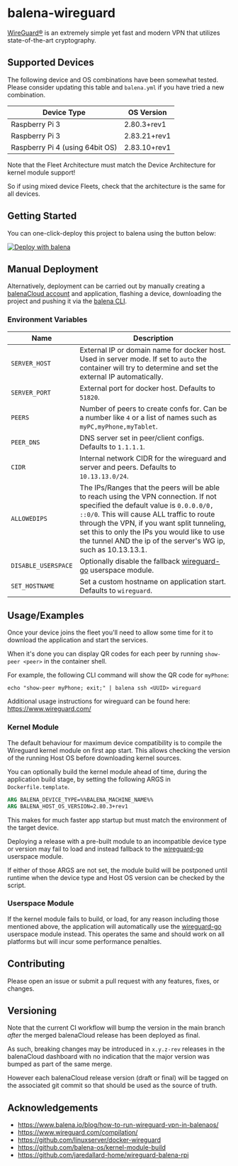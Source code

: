 # balena-wireguard

[WireGuard®](https://www.wireguard.com/) is an extremely simple yet fast and modern VPN that utilizes state-of-the-art cryptography.

## Supported Devices

The following device and OS combinations have been somewhat tested.
Please consider updating this table and `balena.yml` if you have tried a new combination.

| Device Type                     | OS Version   |
| ------------------------------- | ------------ |
| Raspberry Pi 3                  | 2.80.3+rev1  |
| Raspberry Pi 3                  | 2.83.21+rev1 |
| Raspberry Pi 4 (using 64bit OS) | 2.83.10+rev1 |

Note that the Fleet Architecture must match the Device Architecture for kernel module support!

So if using mixed device Fleets, check that the architecture is the same for all devices.

## Getting Started

You can one-click-deploy this project to balena using the button below:

[![Deploy with balena](https://balena.io/deploy.svg)](https://dashboard.balena-cloud.com/deploy?repoUrl=https://github.com/klutchell/balena-wireguard)

## Manual Deployment

Alternatively, deployment can be carried out by manually creating a [balenaCloud account](https://dashboard.balena-cloud.com) and application,
flashing a device, downloading the project and pushing it via the [balena CLI](https://github.com/balena-io/balena-cli).

### Environment Variables

| Name                | Description                                                                                                                                                                                                                                                                                                                                |
| ------------------- | ------------------------------------------------------------------------------------------------------------------------------------------------------------------------------------------------------------------------------------------------------------------------------------------------------------------------------------------ |
| `SERVER_HOST`       | External IP or domain name for docker host. Used in server mode. If set to `auto` the container will try to determine and set the external IP automatically.                                                                                                                                                                               |
| `SERVER_PORT`       | External port for docker host. Defaults to `51820`.                                                                                                                                                                                                                                                                                        |
| `PEERS`             | Number of peers to create confs for. Can be a number like `4` or a list of names such as `myPC,myPhone,myTablet`.                                                                                                                                                                                                                          |
| `PEER_DNS`          | DNS server set in peer/client configs. Defaults to `1.1.1.1`.                                                                                                                                                                                                                                                                              |
| `CIDR`              | Internal network CIDR for the wireguard and server and peers. Defaults to `10.13.13.0/24`.                                                                                                                                                                                                                                                 |
| `ALLOWEDIPS`        | The IPs/Ranges that the peers will be able to reach using the VPN connection. If not specified the default value is `0.0.0.0/0, ::0/0`. This will cause ALL traffic to route through the VPN, if you want split tunneling, set this to only the IPs you would like to use the tunnel AND the ip of the server's WG ip, such as 10.13.13.1. |
| `DISABLE_USERSPACE` | Optionally disable the fallback [wireguard-go](https://git.zx2c4.com/wireguard-go/about/) userspace module.                                                                                                                                                                                                                                |
| `SET_HOSTNAME`      | Set a custom hostname on application start. Defaults to `wireguard`.                                                                                                                                                                                                                                                                       |

## Usage/Examples

Once your device joins the fleet you'll need to allow some time for it to download the application and start the services.

When it's done you can display QR codes for each peer by running `show-peer <peer>` in the container shell.

For example, the following CLI command will show the QR code for `myPhone`:

`echo "show-peer myPhone; exit;" | balena ssh <UUID> wireguard`

Additional usage instructions for wireguard can be found here: <https://www.wireguard.com/>

### Kernel Module

The default behaviour for maximum device compatibility is to compile the Wireguard kernel module on first app start.
This allows checking the version of the running Host OS before downloading kernel sources.

You can optionally build the kernel module ahead of time, during the application build stage, by setting the following
ARGS in `Dockerfile.template`.

```dockerfile
ARG BALENA_DEVICE_TYPE=%%BALENA_MACHINE_NAME%%
ARG BALENA_HOST_OS_VERSION=2.80.3+rev1
```

This makes for much faster app startup but must match the environment
of the target device.

Deploying a release with a pre-built module to an incompatible device type or version
may fail to load and instead fallback to the [wireguard-go](https://git.zx2c4.com/wireguard-go/about/) userspace module.

If either of those ARGS are not set, the module build will be postponed
until runtime when the device type and Host OS version can be checked by the script.

### Userspace Module

If the kernel module fails to build, or load, for any reason including those mentioned
above, the application will automatically use the [wireguard-go](https://git.zx2c4.com/wireguard-go/about/) userspace module
instead. This operates the same and should work on all platforms but will incur some
performance penalties.

## Contributing

Please open an issue or submit a pull request with any features, fixes, or changes.

## Versioning

Note that the current CI workflow will bump the version in
the main branch _after_ the merged balenaCloud release has
been deployed as final.

As such, breaking changes may be introduced in `x.y.z-rev`
releases in the balenaCloud dashboard with no indication
that the major version was bumped as part of the same merge.

However each balenaCloud release version (draft or final)
will be tagged on the associated git commit so that should
be used as the source of truth.

## Acknowledgements

- <https://www.balena.io/blog/how-to-run-wireguard-vpn-in-balenaos/>
- <https://www.wireguard.com/compilation/>
- <https://github.com/linuxserver/docker-wireguard>
- <https://github.com/balena-os/kernel-module-build>
- <https://github.com/jaredallard-home/wireguard-balena-rpi>
